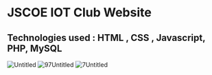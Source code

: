 
# JSCOE IOT Club Website

## Technologies used : HTML , CSS , Javascript, PHP, MySQL

![Untitled](https://user-images.githubusercontent.com/67523178/165898874-38904421-3e05-4041-acb1-cd4bd52075e8.png)
![97Untitled](https://user-images.githubusercontent.com/67523178/165898892-db3a3b6d-8e88-4812-a375-4b731ee9e48a.png)
![7Untitled](https://user-images.githubusercontent.com/67523178/165898909-c769782b-fbae-4af9-8e14-f66c3f9c3860.png)
